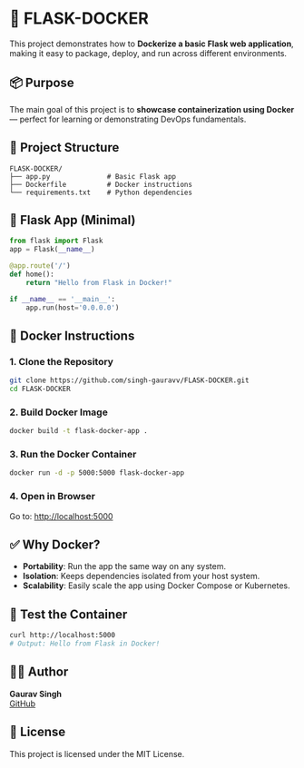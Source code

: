 
# 🐳 FLASK-DOCKER

This project demonstrates how to **Dockerize a basic Flask web application**, making it easy to package, deploy, and run across different environments.

## 📦 Purpose

The main goal of this project is to **showcase containerization using Docker** — perfect for learning or demonstrating DevOps fundamentals.

## 📁 Project Structure

```
FLASK-DOCKER/
├── app.py              # Basic Flask app
├── Dockerfile          # Docker instructions
└── requirements.txt    # Python dependencies
```

## 🐍 Flask App (Minimal)

```python
from flask import Flask
app = Flask(__name__)

@app.route('/')
def home():
    return "Hello from Flask in Docker!"

if __name__ == '__main__':
    app.run(host='0.0.0.0')
```

## 🚀 Docker Instructions

### 1. Clone the Repository

```bash
git clone https://github.com/singh-gauravv/FLASK-DOCKER.git
cd FLASK-DOCKER
```

### 2. Build Docker Image

```bash
docker build -t flask-docker-app .
```

### 3. Run the Docker Container

```bash
docker run -d -p 5000:5000 flask-docker-app
```

### 4. Open in Browser

Go to: [http://localhost:5000](http://localhost:5000)

## ✅ Why Docker?

- **Portability**: Run the app the same way on any system.
- **Isolation**: Keeps dependencies isolated from your host system.
- **Scalability**: Easily scale the app using Docker Compose or Kubernetes.

## 🧪 Test the Container

```bash
curl http://localhost:5000
# Output: Hello from Flask in Docker!
```

## 🧑‍💻 Author

**Gaurav Singh**  
[GitHub](https://github.com/singh-gauravv)

## 📄 License

This project is licensed under the MIT License.
